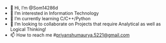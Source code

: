 - 👋 Hi, I’m @Som14286d
- 👀 I’m interested in Information Technology
- 🌱 I’m currently learning C/C++/Python
- 💞️ I’m looking to collaborate on Projects that require Analytical as well as Logical Thinking!
- 📫 How to reach me #priyanshumaurya.5221@gmail.com

<!---
Som14286d/Som14286d is a ✨ special ✨ repository because its `README.md` (this file) appears on your GitHub profile.
You can click the Preview link to take a look at your changes.
--->
